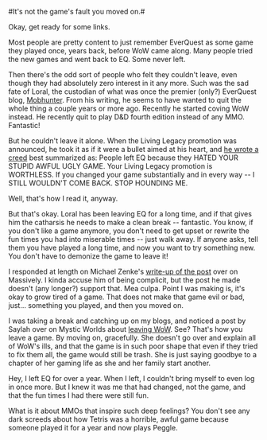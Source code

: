 #It's not the game's fault you moved on.#

Okay, get ready for some links.

Most people are pretty content to just remember EverQuest as some game they played once, years back, before WoW came along. Many people tried the new games and went back to EQ. Some never left.

Then there's the odd sort of people who felt they couldn't leave, even though they had absolutely zero interest in it any more. Such was the sad fate of Loral, the custodian of what was once the premier (only?) EverQuest blog, [Mobhunter](http://mobhunter.com/). From his writing, he seems to have wanted to quit the whole thing a couple years or more ago. Recently he started coving WoW instead. He recently quit to play D&D fourth edition instead of any MMO. Fantastic!

But he couldn't leave it alone. When the Living Legacy promotion was announced, he took it as if it were a bullet aimed at his heart, and [he wrote a creed](http://mobhunter.com/001566.html) best summarized as: People left EQ because they HATED YOUR STUPID AWFUL UGLY GAME. Your Living Legacy promotion is WORTHLESS. If you changed your game substantially and in every way -- I STILL WOULDN'T COME BACK. STOP HOUNDING ME.

Well, that's how I read it, anyway.

But that's okay. Loral has been leaving EQ for a long time, and if that gives him the catharsis he needs to make a clean break -- fantastic. You know, if you don't like a game anymore, you don't need to get upset or rewrite the fun times you had into miserable times -- just walk away. If anyone asks, tell them you have played a long time, and now you want to try something new. You don't have to demonize the game to leave it!

I responded at length on Michael Zenke's [write-up of the post](http://www.massively.com/2008/06/08/living-legacy-what-it-does-and-what-it-doesnt/) over on Massively. I kinda accuse him of being complicit, but the post he made doesn't (any longer?) support that. Mea culpa. Point I was making is, it's okay to grow tired of a game. That does not make that game evil or bad, just... something you played, and then you moved on.

I was taking a break and catching up on my blogs, and noticed a post by Saylah over on Mystic Worlds about [leaving WoW](http://notadiary.typepad.com/mysticworlds/2008/06/official-adeiu.html). See? That's how you leave a game. By moving on, gracefully. She doesn't go over and explain all of WoW's ills, and that the game is in such poor shape that even if they tried to fix them all, the game would still be trash. She is just saying goodbye to a chapter of her gaming life as she and her family start another.

Hey, I left EQ for over a year. When I left, I couldn't bring myself to even log in once more. But I knew it was me that had changed, not the game, and that the fun times I had there were still fun.

What is it about MMOs that inspire such deep feelings? You don't see any dark screeds about how Tetris was a horrible, awful game because someone played it for a year and now plays Peggle.



